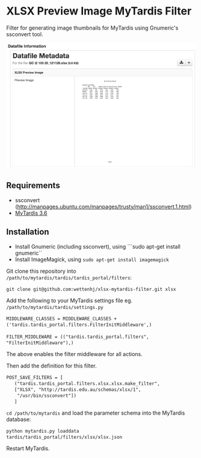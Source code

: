 XLSX Preview Image MyTardis Filter
==================================

Filter for generating image thumbnails for MyTardis using Gnumeric's ssconvert tool.

![Screenshot](images/xlsx_preview_image.png)

## Requirements
 - ssconvert (http://manpages.ubuntu.com/manpages/trusty/man1/ssconvert.1.html)
 - [MyTardis 3.6](https://github.com/mytardis/mytardis/branches/3.6)

## Installation

 - Install Gnumeric (including ssconvert), using ```sudo apt-get install gnumeric``
 - Install ImageMagick, using ```sudo apt-get install imagemagick```

Git clone this repository into `/path/to/mytardis/tardis/tardis_portal/filters`:
    
    git clone git@github.com:wettenhj/xlsx-mytardis-filter.git xlsx

Add the following to your MyTardis settings file eg. `/path/to/mytardis/tardis/settings.py`

```
MIDDLEWARE_CLASSES = MIDDLEWARE_CLASSES + ('tardis.tardis_portal.filters.FilterInitMiddleware',)

FILTER_MIDDLEWARE = (("tardis.tardis_portal.filters", "FilterInitMiddleware"),)
```

The above enables the filter middleware for all actions.

Then add the definition for this filter.

```
POST_SAVE_FILTERS = [
   ("tardis.tardis_portal.filters.xlsx.xlsx.make_filter",
   ["XLSX", "http://tardis.edu.au/schemas/xlsx/1",
    "/usr/bin/ssconvert"])
   ]
```
`cd /path/to/mytardis` and load the parameter schema into the MyTardis database:

```
python mytardis.py loaddata tardis/tardis_portal/filters/xlsx/xlsx.json
```

Restart MyTardis.
